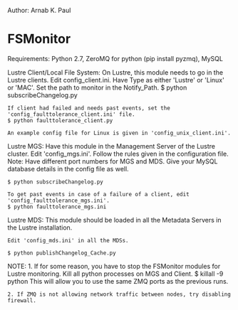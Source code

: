 Author: Arnab K. Paul

# FSMonitor

Requirements: Python 2.7, ZeroMQ for python (pip install pyzmq), MySQL

Lustre Client/Local File System: 
	On Lustre, this module needs to go in the Lustre clients. Edit config_client.ini. Have Type as either 'Lustre' or 'Linux' or 'MAC'. Set the path to monitor in the Notify_Path.
	$ python subscribeChangelog.py

	If client had failed and needs past events, set the 'config_faulttolerance_client.ini' file. 
	$ python faulttolerance_client.py

	An example config file for Linux is given in 'config_unix_client.ini'.

Lustre MGS:
	Have this module in the Management Server of the Lustre cluster.
	Edit 'config_mgs.ini'. Follow the rules given in the configuration file.
	Note: Have different port numbers for MGS and MDS.
	Give your MySQL database details in the config file as well.

	$ python subscribeChangelog.py

	To get past events in case of a failure of a client, edit 'config_faulttolerance_mgs.ini'.
	$ python faulttolerance_mgs.ini

Lustre MDS: 
	This module should be loaded in all the Metadata Servers in the Lustre installation. 

	Edit 'config_mds.ini' in all the MDSs. 

	$ python publishChangelog_Cache.py

NOTE:
	1. If for some reason, you have to stop the FSMonitor modules for Lustre monitoring. Kill all python processes on MGS and Client.
	$ killall -9 python
	This will allow you to use the same ZMQ ports as the previous runs.

	2. If ZMQ is not allowing network traffic between nodes, try disabling firewall.	
